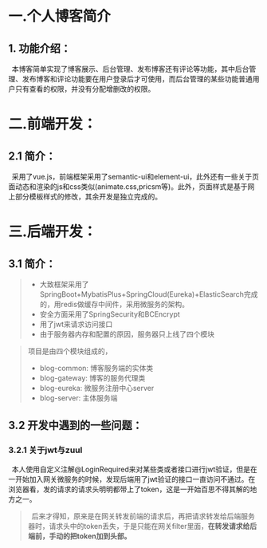 

# 一.个人博客简介


## 1. 功能介绍：

&ensp;本博客简单实现了博客展示、后台管理、发布博客还有评论等功能，其中后台管理、发布博客和评论功能要在用户登录后才可使用，而后台管理的某些功能普通用户只有查看的权限，并没有分配增删改的权限。


# 二.前端开发：

## 2.1 简介：


&ensp;采用了vue.js，前端框架采用了semantic-ui和element-ui，此外还有一些关于页面动态和渲染的js和css类似(animate.css,pricsm等)。此外，页面样式是基于网上部分模板样式的修改，其余开发是独立完成的。



# 三.后端开发：

## 3.1 简介：


> - 大致框架采用了SpringBoot+MybatisPlus+SpringCloud(Eureka)+ElasticSearch完成的，用redis做缓存中间件，采用微服务的架构。
> - 安全方面采用了SpringSecurity和BCEncrypt
> - 用了jwt来请求访问接口
> - 由于服务器内存和配置的原因，服务器只上线了四个模块

> 项目是由四个模块组成的，
> 
> - blog-common: 博客服务端的实体类
> - blog-gateway: 博客的服务代理类
> - blog-eureka: 微服务注册中心server
> - blog-server: 主体服务端

## 3.2 开发中遇到的一些问题：

### 3.2.1 关于jwt与zuul

&ensp;本人使用自定义注解@LoginRequired来对某些类或者接口进行jwt验证，但是在一开始加入网关微服务的时候，发现后端用了jwt验证的接口一直访问不通过。在浏览器看，发的请求的请求头明明都带上了token，这是一开始百思不得其解的地方之一。

> &ensp;后来才得知，原来是在网关转发前端的请求后，再把请求转发给后端服务器时，请求头中的token丢失，于是只能在网关filter里面，**在转发请求给后端前，手动的把token加到头部。**

